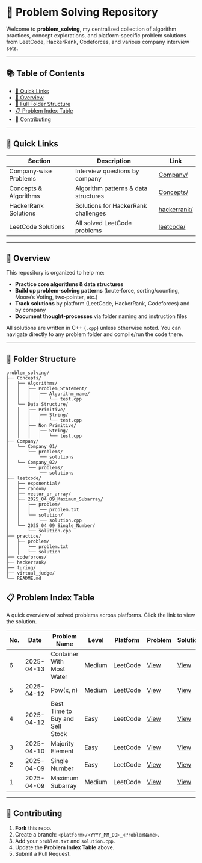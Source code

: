 # 🧩 Problem Solving Repository

Welcome to **problem_solving**, my centralized collection of algorithm practices, concept explorations, and platform‑specific problem solutions from LeetCode, HackerRank, Codeforces, and various company interview sets.

---

## 📚 Table of Contents

- [📖 Quick Links](#-quick-links)
- [🧐 Overview](#-overview)
- [📂 Full Folder Structure](#-folder-structure)
- [📋 Problem Index Table](#-problem-index-table)
- [🙌 Contributing](#-contributing)

---

## 📖 Quick Links

| Section                     | Description                                    | Link                                     |
|-----------------------------|------------------------------------------------|------------------------------------------|
| Company‑wise Problems       | Interview questions by company                 | [Company/](Company/)                     |
| Concepts & Algorithms       | Algorithm patterns & data structures           | [Concepts/](Concepts/)                   |
| HackerRank Solutions        | Solutions for HackerRank challenges            | [hackerrank/](hackerrank/)               |
| LeetCode Solutions          | All solved LeetCode problems                   | [leetcode/](leetcode/)                   |

---

## 🧐 Overview

This repository is organized to help me:

- **Practice core algorithms & data structures**
- **Build up problem‑solving patterns** (brute‑force, sorting/counting, Moore’s Voting, two‑pointer, etc.)
- **Track solutions** by platform (LeetCode, HackerRank, Codeforces) and by company
- **Document thought‑processes** via folder naming and instruction files

All solutions are written in C++ (`.cpp`) unless otherwise noted. You can navigate directly to any problem folder and compile/run the code there.

---

## 📂 Folder Structure

```text
problem_solving/
├── Concepts/
│   ├── Algorithms/
│   │   ├── Problem_Statement/
│   │   │   ├── Algorithm_name/
│   │   │   │   └── test.cpp
│   └── Data_Structure/
│   │   ├── Primitive/
│   │   │   ├── String/
│   │   │   │   └── test.cpp
│   │   ├── Non_Primitive/
│   │   │   ├── String/
│   │   │   │   └── test.cpp
├── Company/
│   └── Company_01/
│       └── problems/
│           └── solutions
│   └── Company_02/
│       └── problems/
│           └── solutions
├── leetcode/
│   ├── exponential/
│   ├── random/
│   ├── vector_or_array/
│   ├── 2025_04_09_Maximum_Subarray/
│   │   ├── problem/
│   │   │   └── problem.txt
│   │   └── solution/
│   │       └── solution.cpp
│   └── 2025_04_09_Single_Number/
│       └── solution.cpp
├── practice/
│   ├── problem/
│   │   └── problem.txt
│   │   └── solution
├── codeforces/
├── hackerrank/
├── turing/
├── virtual_judge/
└── README.md
```


## 📋 Problem Index Table

A quick overview of solved problems across platforms. Click the link to view the solution.

| No. |    Date    | Problem Name         | Level  | Platform   |                              Problem                        |                               Solution                               |
|-----|------------|----------------------|--------|------------|-------------------------------------------------------------|----------------------------------------------------------------------|
| 6   | 2025-04-13 | Container With Most Water | Medium   | LeetCode   | [View](https://leetcode.com/problems/container-with-most-water)     | [View](/leetcode/2025/April/13_%20Container%20With%20Most%20Water/solution)  |
| 5   | 2025-04-12 | Pow(x, n) | Medium   | LeetCode   | [View](https://leetcode.com/problems/powx-n)     | [View](/leetcode/2025/April/12_%20exponential%20Pow(x,%20n)/solution/solution.cpp)  |
| 4   | 2025-04-12 | Best Time to Buy and Sell Stock | Easy   | LeetCode   | [View](https://leetcode.com/problems/best-time-to-buy-and-sell-stock)     | [View](/leetcode/2025/April/12_%20Best%20Time%20to%20Buy%20and%20Sell%20Stock/solution/solution.cpp)  |
| 3   | 2025-04-10 | Majority Element | Easy   | LeetCode   | [View](https://leetcode.com/problems/majority-element)     | [View](/leetcode/2025/April/10_%20Majority%20Element/solution/solution.cpp)  |
| 2   | 2025-04-09 | Single Number | Easy   | LeetCode   | [View](https://leetcode.com/problems/single-number)     | [View](/leetcode/2025/April/09_%20Single%20Number/solution/solution.cpp)  |
| 1   | 2025-04-09 | Maximum Subarray | Medium   | LeetCode   | [View](https://leetcode.com/problems/maximum-subarray)     | [View](/leetcode/2025/April/09_%20Maximum%20Subarray/solution/solution.cpp)  |     

<!-- > **Tip:** When adding a new problem, update this table with the next sequence number, problem details, and the correct relative path link. -->




---

## 🙌 Contributing

1. **Fork** this repo.<br>
2. Create a branch: `<platform>/<YYYY_MM_DD>_<ProblemName>`.<br>
3. Add your `problem.txt` and `solution.cpp`.<br>
4. Update the **Problem Index Table** above.<br>
5. Submit a Pull Request.

